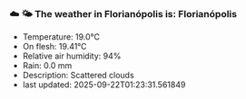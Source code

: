 ### ☁️ 🌤️  The weather in Florianópolis is: Florianópolis

- Temperature: 19.0°C
- On flesh: 19.41°C
- Relative air humidity: 94%
- Rain: 0.0 mm
- Description: Scattered clouds
- last updated: 2025-09-22T01:23:31.561849
